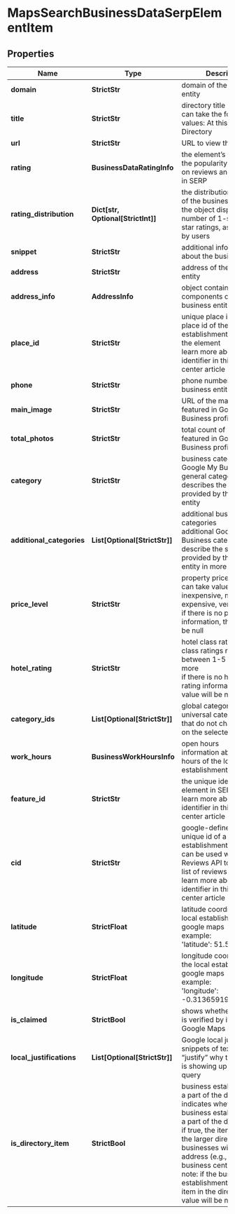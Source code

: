# MapsSearchBusinessDataSerpElementItem


## Properties

| Name | Type | Description | Notes |
|------------ | ------------- | ------------- | -------------|
**domain** | **StrictStr** | domain of the business entity |[optional]|
**title** | **StrictStr** | directory title<br>can take the following values: At this place, Directory |[optional]|
**url** | **StrictStr** | URL to view the menu |[optional]|
**rating** | **BusinessDataRatingInfo** | the element’s rating <br>the popularity rate based on reviews and displayed in SERP |[optional]|
**rating_distribution** | **Dict[str, Optional[StrictInt]]** | the distribution of ratings of the business entity<br>the object displays the number of 1-star to 5-star ratings, as reviewed by users |[optional]|
**snippet** | **StrictStr** | additional information about the business entity |[optional]|
**address** | **StrictStr** | address of the business entity |[optional]|
**address_info** | **AddressInfo** | object containing address components of the business entity |[optional]|
**place_id** | **StrictStr** | unique place identifier<br>place id of the local establishment featured in the element<br>learn more about the identifier in this help center article |[optional]|
**phone** | **StrictStr** | phone number of the business entity |[optional]|
**main_image** | **StrictStr** | URL of the main image featured in Google My Business profile |[optional]|
**total_photos** | **StrictStr** | total count of images featured in Google My Business profile |[optional]|
**category** | **StrictStr** | business category<br>Google My Business general category that best describes the services provided by the business entity |[optional]|
**additional_categories** | **List[Optional[StrictStr]]** | additional business categories<br>additional Google My Business categories that describe the services provided by the business entity in more detail |[optional]|
**price_level** | **StrictStr** | property price level<br>can take values: inexpensive, moderate, expensive, very_expensive<br>if there is no price level information, the value will be null |[optional]|
**hotel_rating** | **StrictStr** | hotel class rating<br>class ratings range between 1-5 stars, learn more<br>if there is no hotel class rating information, the value will be null |[optional]|
**category_ids** | **List[Optional[StrictStr]]** | global category IDs<br>universal category IDs that do not change based on the selected country |[optional]|
**work_hours** | **BusinessWorkHoursInfo** | open hours<br>information about work hours of the local establishment |[optional]|
**feature_id** | **StrictStr** | the unique identifier of the element in SERP<br>learn more about the identifier in this help center article |[optional]|
**cid** | **StrictStr** | google-defined client id<br>unique id of a local establishment;<br>can be used with Google Reviews API to get a full list of reviews<br>learn more about the identifier in this help center article |[optional]|
**latitude** | **StrictFloat** | latitude coordinate of the local establishments in google maps<br>example:<br>'latitude': 51.584091 |[optional]|
**longitude** | **StrictFloat** | longitude coordinate of the local establishment in google maps<br>example:<br>'longitude': -0.31365919999999997 |[optional]|
**is_claimed** | **StrictBool** | shows whether the entity is verified by its owner on Google Maps |[optional]|
**local_justifications** | **List[Optional[StrictStr]]** | Google local justifications<br>snippets of text that “justify” why the business is showing up for search query |[optional]|
**is_directory_item** | **StrictBool** | business establishment is a part of the directory<br>indicates whether the business establishment is a part of the directory;<br>if true, the item is a part of the larger directory of businesses with the same address (e.g., a mall or a business centre);<br>note: if the business establishment is a parent item in the directory, the value will be null |[optional]|